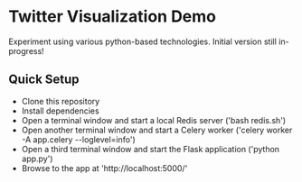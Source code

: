 # Twitter Visualization Demo
Experiment using various python-based technologies.  Initial version still in-progress!

## Quick Setup

- Clone this repository
- Install dependencies
- Open a terminal window and start a local Redis server ('bash redis.sh')
- Open another terminal window and start a Celery worker ('celery worker -A app.celery --loglevel=info')
- Open a third terminal window and start the Flask application ('python app.py')
- Browse to the app at 'http://localhost:5000/'
